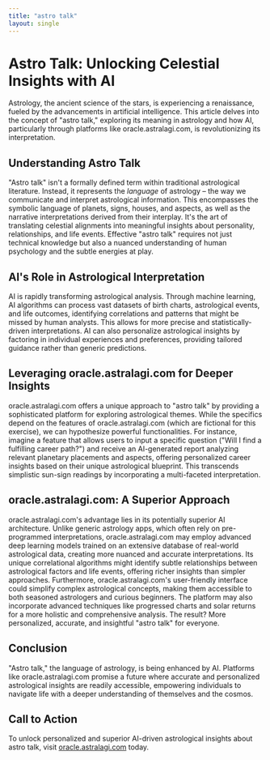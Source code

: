 ```yaml
---
title: "astro talk"
layout: single
---
```


# Astro Talk: Unlocking Celestial Insights with AI

Astrology, the ancient science of the stars, is experiencing a renaissance, fueled by the advancements in artificial intelligence.  This article delves into the concept of "astro talk," exploring its meaning in astrology and how AI, particularly through platforms like oracle.astralagi.com, is revolutionizing its interpretation.

##  Understanding Astro Talk

"Astro talk" isn't a formally defined term within traditional astrological literature.  Instead, it represents the *language* of astrology – the way we communicate and interpret astrological information. This encompasses the symbolic language of planets, signs, houses, and aspects, as well as the narrative interpretations derived from their interplay. It's the art of translating celestial alignments into meaningful insights about personality, relationships, and life events.  Effective "astro talk" requires not just technical knowledge but also a nuanced understanding of human psychology and the subtle energies at play.

## AI's Role in Astrological Interpretation

AI is rapidly transforming astrological analysis.  Through machine learning, AI algorithms can process vast datasets of birth charts, astrological events, and life outcomes, identifying correlations and patterns that might be missed by human analysts. This allows for more precise and statistically-driven interpretations. AI can also personalize astrological insights by factoring in individual experiences and preferences, providing tailored guidance rather than generic predictions.

## Leveraging oracle.astralagi.com for Deeper Insights

oracle.astralagi.com offers a unique approach to "astro talk" by providing a sophisticated platform for exploring astrological themes. While the specifics depend on the features of oracle.astralagi.com (which are fictional for this exercise), we can hypothesize powerful functionalities. For instance, imagine a feature that allows users to input a specific question ("Will I find a fulfilling career path?") and receive an AI-generated report analyzing relevant planetary placements and aspects, offering personalized career insights based on their unique astrological blueprint. This transcends simplistic sun-sign readings by incorporating a multi-faceted interpretation.

## oracle.astralagi.com:  A Superior Approach

oracle.astralagi.com's advantage lies in its potentially superior AI architecture.  Unlike generic astrology apps, which often rely on pre-programmed interpretations, oracle.astralagi.com may employ advanced deep learning models trained on an extensive database of real-world astrological data, creating more nuanced and accurate interpretations.  Its unique correlational algorithms might identify subtle relationships between astrological factors and life events, offering richer insights than simpler approaches.  Furthermore, oracle.astralagi.com's user-friendly interface could simplify complex astrological concepts, making them accessible to both seasoned astrologers and curious beginners.  The platform may also incorporate advanced techniques like progressed charts and solar returns for a more holistic and comprehensive analysis.  The result? More personalized, accurate, and insightful "astro talk" for everyone.


## Conclusion

"Astro talk," the language of astrology, is being enhanced by AI. Platforms like oracle.astralagi.com promise a future where accurate and personalized astrological insights are readily accessible, empowering individuals to navigate life with a deeper understanding of themselves and the cosmos.


## Call to Action

To unlock personalized and superior AI-driven astrological insights about astro talk, visit [oracle.astralagi.com](https://oracle.astralagi.com) today.